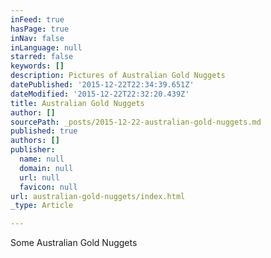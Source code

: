 ```yaml
---
inFeed: true
hasPage: true
inNav: false
inLanguage: null
starred: false
keywords: []
description: Pictures of Australian Gold Nuggets
datePublished: '2015-12-22T22:34:39.651Z'
dateModified: '2015-12-22T22:32:20.439Z'
title: Australian Gold Nuggets
author: []
sourcePath: _posts/2015-12-22-australian-gold-nuggets.md
published: true
authors: []
publisher:
  name: null
  domain: null
  url: null
  favicon: null
url: australian-gold-nuggets/index.html
_type: Article

---
```

Some Australian Gold Nuggets